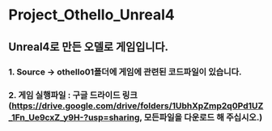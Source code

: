 # Project_Othello_Unreal4

## Unreal4로 만든 오델로 게임입니다. 
### 1. Source -> othello01폴더에 게임에 관련된 코드파일이 있습니다.
### 2. 게임 실행파일 : 구글 드라이드 링크(https://drive.google.com/drive/folders/1UbhXpZmp2q0Pd1UZ_1Fn_Ue9cxZ_y9H-?usp=sharing, 모든파일을 다운로드 해 주십시오.)
